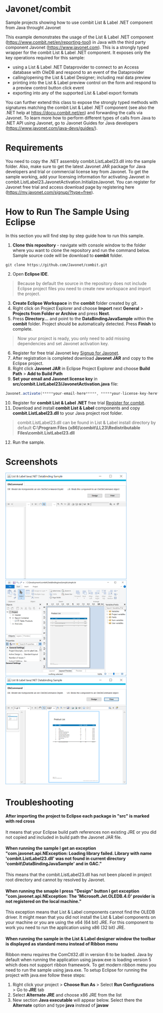 # Javonet/combit
Sample projects showing how to use combit List &amp; Label .NET component from Java throught Javonet

This example demonstrates the usage of the List & Label .NET component (https://www.combit.net/en/reporting-tool) in Java with 
the third party component Javonet (https://www.javonet.com). This is a strongly typed wrapper for the 
combit List & Label .NET component. It exposes only the key operations required for this sample:
 
- using a List & Label .NET Dataprovider to connect to an Access database with OleDB and respond to an event of the Dataprovider
- calling/opening the List & Label Designer; including real data preview
- printing into the List & Label preview control on the form and respond to a preview control button click event
- exporting into any of the supported List & Label export formats
 
You can further extend this class to expose the strongly typed methods with signatures matching the 
combit List & Label .NET component (see also the .NET help at https://docu.combit.net/en) and forwarding
the calls via Javonet. To learn more how to perform different types of calls from Java to .NET API 
using Javonet, go to Javonet Guides for Java developers (https://www.javonet.com/java-devs/guides/).

# Requirements
You need to copy the .NET assembly combit.ListLabel23.dll into the sample folder. Also, make sure to get the latest Javonet JAR package for Java developers and trial or commercial license key from Javonet. To get the sample working, add your licensing information for activating Javonet in combit.ListLabel23.JavonetActivation.InitializeJavonet. You can register for Javonet free trial and access download page by registering here (https://my.javonet.com/signup/?type=free).

# How to Run The Sample Using Eclipse
In this section you will find step by step guide how to run this sample. 

1) **Clone this repository** - navigate with console window to the folder where you want to clone the repository and run the command below. Sample source code will be download to **combit** folder.
```
git clone https://github.com/Javonet/combit.git
```
2) Open **Eclipse IDE**.
> Because by default the source in the repository does not include Eclipse project files you need to create new workspace and import the project.
3) **Create Eclipse Workspace** in the **combit** folder created by git.
4) Right click on Project Explorer and choose **Import** next **General** > **Projects from Folder or Archive** and press **Next**.
5) Press **Directory...** and point to the **DataBindingJavaSample** within the **combit** folder. Project should be automatically detected. Press **Finish** to complete.
> Now your project is ready, you only need to add missing dependencies and set Javonet activation key.
6) Register for free trial Javonet key [Signup for Javonet](https://my.javonet.com/signup?type=free).
7) After registration is completed download **Javonet JAR** and copy to the Eclipse project.
8) Right click **Javonet JAR** in Eclipse Project Explorer and choose **Build Path** > **Add to Build Path**
9) **Set your email and Javonet license key** in **src/combit.ListLabel23/JavonetActivation.java** file:
```java
Javonet.activate(*****your-email-here*****, *****your-license-key-here*****, JavonetFramework.v45);
```
10) Register for **combit List & Label .NET** free trial [Register for combit](https://www.combit.net/en/download-trial/).
11) Download and install **combit List & Label** components and copy **combit.ListLabel23.dll** to your Java project root folder.
> combit.ListLabel23.dll can be found in List & Label install directory by default **C:\Program Files (x86)\combit\LL23\Redistributable Files\combit.ListLabel23.dll**
12) Run the sample.

# Screenshots
<img alt="combit List & Label Java Sample Main Window" title="combit List & Label Java Sample Main Window" src="https://github.com/Javonet/combit/blob/master/Screenshots/MainWindow.png?raw=true" width="400px" />
<img alt="combit List & Label Java Sample Designer" title="combit List & Label Java Sample Designer" src="https://github.com/Javonet/combit/blob/master/Screenshots/Designer.png?raw=true" width="400px" />
<img alt="combit List & Label Java Sample Preview" title="combit List & Label Java Sample Preview" src="https://github.com/Javonet/combit/blob/master/Screenshots/Preview.png?raw=true" width="400px" />

# Troubleshooting
#### After importing the project to Eclipse each package in "src" is marked with red cross
It means that your Eclipse build path references non existing JRE or you did not copied and included in build path the Javonet JAR file.

#### When running the sample I get an exception "com.javonet.api.NException: Loading library failed. Library with name 'combit.ListLabel23.dll' was not found in current directory 'combit\DataBindingJavaSample' and in GAC."
This means that the combit.ListLabel23.dll has not been placed in project root directory and cannot by resolved by Javonet.

#### When running the smaple I press "Design" button I get exception "com.javonet.api.NException: The 'Microsoft.Jet.OLEDB.4.0' provider is not registered on the local machine."
This exception means that List & Label components cannot find the OLEDB driver. It might mean that you did not install the List & Label components on your machine or you are using the x64 (64 bit) JRE. For this component to work you need to run the application using x86 (32 bit) JRE.

#### When running the sample in the List & Label designer window the toolbar is displayed as standard menu instead of Ribbon menu
Ribbon menu requires the ComCtl32.dll in version 6 to be loaded. Java by default when running the application using javaw.exe is loading version 5 which does not support ribbon framework. To get modern ribbon menu you need to run the sample using java.exe. To setup Eclipse for running the project with java.exe follow these steps:
1) Right click your project > **Choose Run As** > Select **Run Configurations** > Go to **JRE** tab
2) Select **Alternate JRE** and choose x86 JRE from the list
3) New section **Java executable** will appear below. Select there the **Alternate** option and type **java** instead of **javaw**

